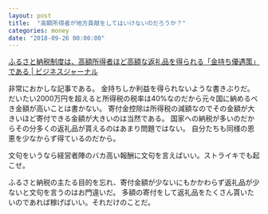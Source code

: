 ```yaml
---
layout: post
title:  "高額所得者が地方貢献をしてはいけないのだろうか？"
categories: money
date: "2018-09-26 00:00:00"
---
```


[ふるさと納税制度は、高額所得者ほど高額な返礼品を得られる「金持ち優遇策」である \| ビジネスジャーナル](https://biz-journal.jp/2018/09/post_24858.html)

非常におかしな記事である。
金持ちしか利益を得られないような書きぶりだ。
だいたい2000万円を超えると所得税の税率は40%なのだから元々国に納めるべき金額が高いことは書かない。
寄付金控除は所得税の減額なのでその金額が大きいほど寄付できる金額が大きいのは当然である。
国家への納税が多いのだからその分多くの返礼品が貰えるのはあまり問題ではない。
自分たちも同様の恩恵を少なからず得ているのだから。

文句をいうなら経営者陣のバカ高い報酬に文句を言えばいい。ストライキでも起こせ。

ふるさと納税の主たる目的を忘れ、寄付金額が少ないにもかかわらず返礼品が少ないと文句を言うのはお門違いだ。
多額の寄付をして返礼品をたくさん貰いたいのであれば稼げばいい。それだけのことだ。